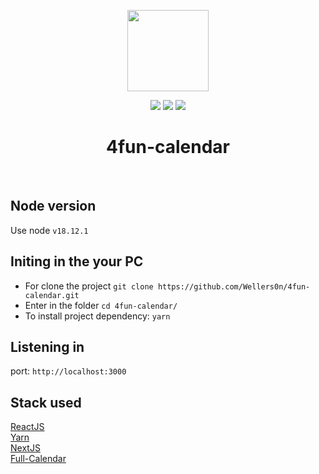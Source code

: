 <p align="center">
    <img src="https://user-images.githubusercontent.com/39449389/210178852-9f68ee05-d023-4684-8e51-5756df8e0161.png" height="130"/>
</p>
<p align="center">
    <img src="https://img.shields.io/github/package-json/v/wellers0n/4fun-calendar?style=flat-square"/>
    <img src="https://img.shields.io/github/last-commit/wellers0n/4fun-calendar?style=flat-square"/>
    <a href="https://twitter.com/wellers0n_" target="_blank">
        <img src="https://img.shields.io/twitter/url/https/wellers0n_.svg?style=social"/>
    </a>
</p>

<p>
   <h1 align="center">4fun-calendar</h1>
<p/>
    
<br/>

## Node version

Use node `v18.12.1`
## Initing in the your PC

- For clone the project `git clone https://github.com/Wellers0n/4fun-calendar.git`
- Enter in the folder `cd 4fun-calendar/`
- To install project dependency: `yarn`


## Listening in

port: `http://localhost:3000`

## Stack used

[ReactJS](https://reactjs.org/)<br/>
[Yarn](https://yarnpkg.com/en/)<br/>
[NextJS](https://nextjs.org/)<br/>
[Full-Calendar](https://fullcalendar.io/)<br/>
